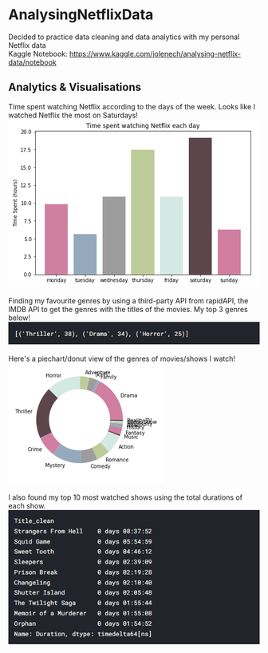 # AnalysingNetflixData
Decided to practice data cleaning and data analytics with my personal Netflix data
<br>
Kaggle Notebook: <a href='https://www.kaggle.com/jolenech/analysing-netflix-data/notebook'>https://www.kaggle.com/jolenech/analysing-netflix-data/notebook</a>

## Analytics & Visualisations
Time spent watching Netflix according to the days of the week. Looks like I watched Netflix the most on Saturdays!
<br>
<img src='images/timespentDay.png'>
<br>
<br>
Finding my favourite genres by using a third-party API from rapidAPI, the IMDB API to get the genres with the titles of the movies. My top 3 genres below!
<br>
<img src='images/favGenres.png'>
<br>
<br>
Here's a piechart/donut view of the genres of movies/shows I watch!
<br>
<img src='images/genres.png'>
<br>
<br>
I also found my top 10 most watched shows using the total durations of each show.
<br>
<img src='images/mostwatchedShows.png'>